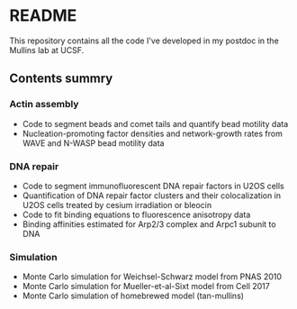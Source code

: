 # README

This repository contains all the code I've developed in my postdoc in the Mullins lab at UCSF.

## Contents summry

### Actin assembly

- Code to segment beads and comet tails and quantify bead motility data
- Nucleation-promoting factor densities and network-growth rates from WAVE and N-WASP bead motility data

### DNA repair

- Code to segment immunofluorescent DNA repair factors in U2OS cells
- Quantification of DNA repair factor clusters and their colocalization in U2OS cells treated by cesium irradiation or bleocin
- Code to fit binding equations to fluorescence anisotropy data
- Binding affinities estimated for Arp2/3 complex and Arpc1 subunit to DNA

### Simulation

- Monte Carlo simulation for Weichsel-Schwarz model from PNAS 2010
- Monte Carlo simulation for Mueller-et-al-Sixt model from Cell 2017
- Monte Carlo simulation of homebrewed model (tan-mullins)
